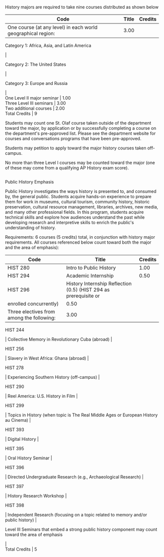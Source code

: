 History majors are required to take nine courses distributed as shown below

Code  |  Title  |  Credits  
---|---|---  
One course (at any level) in each world geographical region:  |  3.00  
  
Category 1: Africa, Asia, and Latin America

|  
  
Category 2: The United States

|  
  
Category 3: Europe and Russia

|  
One Level II major seminar  |  1.00  
Three Level III seminars  |  3.00  
Two additional courses  |  2.00  
Total Credits  |  9  
  
Students may count one St. Olaf course taken outside of the department toward
the major, by application or by successfully completing a course on the
department's pre-approved list. Please see the department website for courses
and conversations programs that have been pre-approved.

Students may petition to apply toward the major history courses taken off-
campus.

No more than three Level I courses may be counted toward the major (one of
these may come from a qualifying AP History exam score).

##  
Public History Emphasis

Public History investigates the ways history is presented to, and consumed by,
the general public. Students acquire hands-on experience to prepare them for
work in museums, cultural tourism, community history, historic preservation,
cultural resource management, libraries, archives, new media, and many other
professional fields. In this program, students acquire technical skills and
explore how audiences understand the past while developing research and
interpretive skills to enrich the public's understanding of history.

Requirements: 6 courses (5 credits) total, in conjunction with history major
requirements. All courses referenced below count toward both the major and the
area of emphasis):

Code  |  Title  |  Credits  
---|---|---  
HIST 280  |  Intro to Public History  |  1.00  
HIST 294  |  Academic Internship  |  0.50  
HIST 296  |  History Internship Reflection (0.5) (HIST 294 as prerequisite or
enrolled concurrently)  |  0.50  
Three electives from among the following:  |  3.00  
  
HIST 244

|  Collective Memory in Revolutionary Cuba (abroad)  |  
  
HIST 256

|  Slavery in West Africa: Ghana (abroad)  |  
  
HIST 278

|  Experiencing Southern History (off-campus)  |  
  
HIST 290

|  Reel America: U.S. History in Film  |  
  
HIST 299

|  Topics in History (when topic is The Real Middle Ages or European History
au Cinema)  |  
  
HIST 393

|  Digital History  |  
  
HIST 395

|  Oral History Seminar  |  
  
HIST 396

|  Directed Undergraduate Research (e.g., Archaeological Research)  |  
  
HIST 397

|  History Research Workshop  |  
  
HIST 398

|  Independent Research (focusing on a topic related to memory and/or public
history)  |  
  
Level III Seminars that embed a strong public history component may count
toward the area of emphasis

|  
Total Credits  |  5


